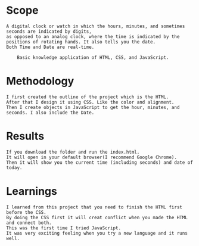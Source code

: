 # Scope
    A digital clock or watch in which the hours, minutes, and sometimes seconds are indicated by digits, 
    as opposed to an analog clock, where the time is indicated by the positions of rotating hands. It also tells you the date.
    Both Time and Date are real-time.
    
        Basic knowledge application of HTML, CSS, and JavaScript.
    
# Methodology
    I first created the outline of the project which is the HTML.
    After that I design it using CSS. Like the color and alignment.
    Then I create objects in JavaScript to get the hour, minutes, and seconds. I also include the Date.
    
# Results
    If you download the folder and run the index.html.
    It will open in your default browser(I recommend Google Chrome).
    Then it will show you the current time (including seconds) and date of today.
    
# Learnings
    I learned from this project that you need to finish the HTML first before the CSS. 
    By doing the CSS first it will creat conflict when you made the HTML and connect both.
    This was the first time I tried JavaScript. 
    It was very exciting feeling when you try a new language and it runs well.

